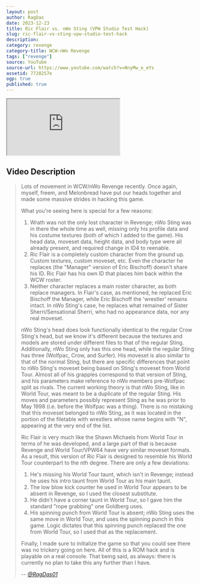 ```yaml
---
layout: post
author: RagDas
date: 2023-12-23
title: Ric Flair vs. nWo Sting (VPW Studio Test Hack)
slug: ric-flair-vs-sting-vpw-studio-test-hack
description:
category: revenge
category-title: WCW-nWo Revenge
tags: ["revenge"]
source: YouTube
source-url: https://www.youtube.com/watch?v=NnyMw_e_eYs
assetid: 7728257e
ogp: true
published: true
---
```



<div class="ratio ratio-16x9 w-75 mx-auto d-block">
  <iframe src="https://www.youtube.com/embed/NnyMw_e_eYs" title="YouTube video" allowfullscreen></iframe>
</div>

## Video Description

> Lots of movement in WCW/nWo Revenge recently. Once again, myself, freem, and Melonbread have put our heads together and made some massive strides in hacking this game.
>
> What you're seeing here is special for a few reasons:
>
> 1. Wrath was not the only lost character in Revenge; nWo Sting was in there the whole time as well, missing only his profile data and his costume textures (both of which I added to the game). His head data, moveset data, height data, and body type were all already present, and required change in ID4 to reenable.
> 2. Ric Flair is a completely custom character from the ground up. Custom textures, custom moveset, etc. Even the character he replaces (the "Manager" version of Eric Bischoff) doesn't share his ID. Ric Flair has his own ID that places him back within the WCW roster.
> 3. Neither character replaces a main roster character, as both replace managers. In Flair's case, as mentioned, he replaced Eric Bischoff the Manager, while Eric Bischoff the 'wrestler' remains intact. In nWo Sting's case, he replaces what remained of Sister Sherri/Sensational Sherri, who had no appearance data, nor any real moveset.
>
> nWo Sting's head does look functionally identical to the regular Crow Sting's head, but we know it's different because the textures and models are stored under different files to that of the regular Sting. Additionally, nWo Sting only has this one head, while the regular Sting has three (Wolfpac, Crow, and Surfer). His moveset is also similar to that of the normal Sting, but there are specific differences that point to nWo Sting's moveset being based on Sting's moveset from World Tour. Almost all of his grapples correspond to that version of Sting, and his parameters make reference to nWo members pre-Wolfpac split as rivals. The current working theory is that nWo Sting, like in World Tour, was meant to be a duplicate of the regular Sting. His moves and parameters possibly represent Sting as he was prior to May 1998 (i.e. before the Wolfpac was a thing). There is no mistaking that this moveset belonged to nWo Sting, as it was located in the portion of the filetable with wrestlers whose name begins with "N", appearing at the very end of the list.
>
> Ric Flair is very much like the Shawn Michaels from World Tour in terms of he was developed, and a large part of that is because Revenge and World Tour/VPW64 have very similar moveset formats. As a result, this version of Ric Flair is designed to resemble his World Tour counterpart to the nth degree. There are only a few deviations:
>
> 1. He's missing his World Tour taunt, which isn't in Revenge; instead he uses his intro taunt from World Tour as his main taunt.
> 2. The low blow kick counter he used in World Tour appears to be absent in Revenge, so I used the closest substitute.
> 3. He didn't have a corner taunt in World Tour, so I gave him the standard "rope grabbing" one Goldberg uses.
> 4. His spinning punch from World Tour is absent; nWo Sting uses the same move in World Tour, and uses the spinning punch in this game. Logic dictates that this spinning punch replaced the one from World Tour, so I used that as the replacement.
>
> Finally, I made sure to initialize the game so that you could see there was no trickery going on here. All of this is a ROM hack and is playable on a real console. That being said, as always: there is currently no plan to take this any further than I have.
>
> -- <cite>[@RagDas01](https://www.youtube.com/@RagDas01)</cite>
